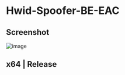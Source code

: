 # Hwid-Spoofer-BE-EAC

## Screenshot
![image](https://user-images.githubusercontent.com/99735855/163100613-8d5bf0a7-282c-4ff4-a112-90d54e0a846e.png)

## x64 | Release 
